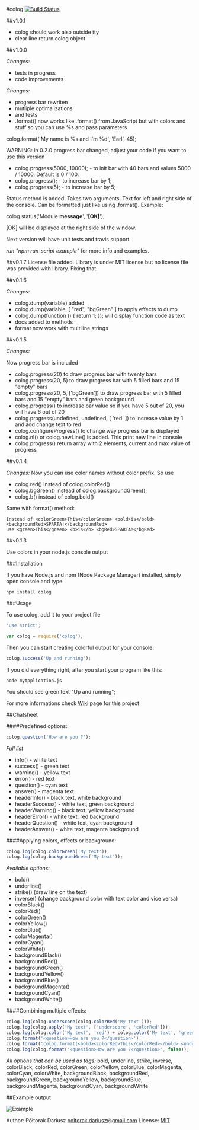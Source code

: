 #colog [![Build Status](https://travis-ci.org/dariuszp/colog.png?branch=1.0.0)](https://travis-ci.org/dariuszp/colog)

##v1.0.1

* colog should work also outside tty
* clear line return colog object


##v1.0.0

*Changes:*

* tests in progress
* code improvements

*Changes:*

* progress bar rewriten
* mutliple optimalizations
* and tests
* .format() now works like .format() from JavaScript but with colors and stuff so you can use %s and pass parameters

colog.format('My name is %s and I\'m %d', 'Earl', 45);

WARNING: in 0.2.0 progress bar changed, adjust your code if you want to use this version
* colog.progress(5000, 10000); - to init bar with 40 bars and values 5000 / 10000. Default is 0 / 100.
* colog.progress(); - to increase bar by 1;
* colog.progress(5); - to increase bar by 5;

Status method is added. Takes two arguments. Text for left and right side of the console. Can be formatted just like using .format(). Example:

colog.status('Module <b>message</b>', '<b>[OK]</b>');

[OK] will be displayed at the right side of the window.

Next version will have unit tests and travis support.

*run "npm run-script example"* for more info and examples.

##v0.1.7
License file added. Library is under MIT license but no license file was provided with library. Fixing that.

##v0.1.6

*Changes:*

* colog.dump(variable) added
* colog.dump(variable, [ "red", "bgGreen" ] to apply effects to dump
* colog.dump(function () { return 1; }); will display function code as text
* docs added to methods
* format now work with multiline strings

##v0.1.5

*Changes:*

Now progress bar is included
* colog.progress(20) to draw progress bar with twenty bars
* colog.progress(20, 5) to draw progress bar with 5 filled bars and 15 "empty" bars
* colog.progress(20, 5, ['bgGreen']) to draw progress bar with 5 filled bars and 15 "empty" bars and green background
* colog.progress() to increase bar value so if you have 5 out of 20, you will have 6 out of 20
* colog.progress(undefined, undefined, [ 'red' ]) to increase value by 1 and add change text to red
* colog.configureProgress() to change way progress bar is displayed
* colog.nl() or colog.newLine() is added. This print new line in console
* colog.progress() return array with 2 elements, current and max value of progress


##v0.1.4

*Changes:*
Now you can use color names without color prefix. So use
* colog.red() instead of colog.colorRed()
* colog.bgGreen() instead of colog.backgroundGreen();
* colog.b() instead of colog.bold()

Same with format() method:
```Shell
Instead of <colorGreen>This</colorGreen> <bold>is</bold> <backgroundRed>SPARTA!</backgroundRed>
use <green>This</green> <b>is</b> <bgRed>SPARTA!</bgRed>
```


##v0.1.3

Use colors in your node.js console output

###Installation

If you have Node.js and npm (Node Package Manager) installed, simply open console and type

```Shell
npm install colog
```

###Usage

To use colog, add it to your project file

```JavaScript
'use strict';

var colog = require('colog');
```

Then you can start creating colorful output for your console:

```JavaScript
colog.success('Up and running');
```

If you did everything right, after you start your program like this:

```Shell
node myApplication.js
```

You should see green text "Up and running";

For more informations check [Wiki](https://github.com/dariuszp/colog/wiki) page for this project

##Chatsheet

####Predefined options:

```JavaScript
colog.question('How are you ?');
```

*Full list*
* info() - white text
* success() - green text
* warning() - yellow text
* error() - red text
* question() - cyan text
* answer() - magenta text
* headerInfo() - black text, white background
* headerSuccess() - white text, green background
* headerWarning() - black text, yellow background
* headerError() - white text, red background
* headerQuestion() - white text, cyan background
* headerAnswer() - white text, magenta background

####Applying colors, effects or background:

```JavaScript
colog.log(colog.colorGreen('My text'));
colog.log(colog.backgroundGreen('My text'));
```

*Available options:*
* bold()
* underline()
* strike() (draw line on the text)
* inverse() (change background color with text color and vice versa)
* colorBlack()
* colorRed()
* colorGreen()
* colorYellow()
* colorBlue()
* colorMagenta()
* colorCyan()
* colorWhite()
* backgroundBlack()
* backgroundRed()
* backgroundGreen()
* backgroundYellow()
* backgroundBlue()
* backgroundMagenta()
* backgroundCyan()
* backgroundWhite()

####Combining multiple effects:

```JavaScript
colog.log(colog.underscore(colog.colorRed('My text')));
colog.log(colog.apply('My text', ['underscore', 'colorRed']));
colog.log(colog.color('My text', 'red') + colog.color('My text', 'green'));
colog.format('<question>How are you ?</question>');
colog.format('colog.format(<bold><colorRed>This</colorRed></bold> <underline><colorYellow>is</colorYellow></underline> <colorGreen>SPARTA</colorGreen><inverse>!</inverse>);');
colog.log(colog.format('<question>How are you ?</question>', false));
```

*All options that can be used as tags:*
bold, underline, strike, inverse, colorBlack, colorRed, colorGreen, colorYellow, colorBlue, colorMagenta, colorCyan, colorWhite, backgroundBlack, backgroundRed, backgroundGreen, backgroundYellow, backgroundBlue, backgroundMagenta, backgroundCyan, backgroundWhite

##Example output

![Example](https://raw.github.com/dariuszp/colog/master/docs/colog.png)

Author: Półtorak Dariusz <poltorak.dariusz@gmail.com>
License: [MIT](http://opensource.org/licenses/MIT)
